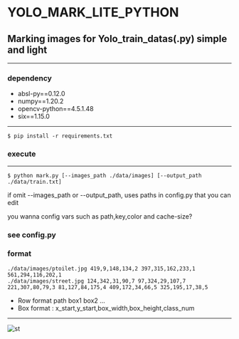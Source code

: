 # YOLO_MARK_LITE_PYTHON

## Marking images for Yolo_train_datas(.py) simple and light
---------------
### dependency

* absl-py==0.12.0  
* numpy==1.20.2  
* opencv-python==4.5.1.48  
* six==1.15.0

-------------------
```
$ pip install -r requirements.txt
```
### execute
-------------------
```
$ python mark.py [--images_path ./data/images] [--output_path ./data/train.txt]
```    
if omit --images_path or --output_path, uses paths in config.py that you can edit

you wanna config vars such as path,key,color and cache-size?
### see config.py  

### format
```
./data/images/ptoilet.jpg 419,9,148,134,2 397,315,162,233,1 561,294,116,202,1 
./data/images/street.jpg 124,342,31,90,7 97,324,29,107,7 221,307,80,79,3 81,127,84,175,4 409,172,34,66,5 325,195,17,38,5 
```
* Row format path box1 box2 ...
* Box format : x_start,y_start,box_width,box_height,class_num

--------
![st](https://user-images.githubusercontent.com/38782146/115362530-98a96180-a1fc-11eb-8219-43f4a36a59e0.jpg)
